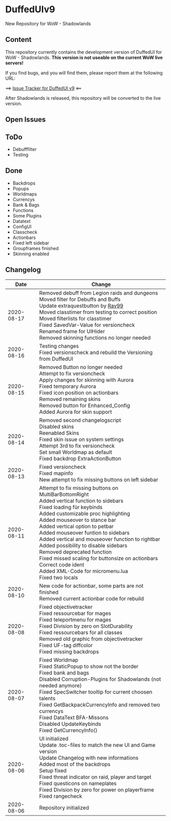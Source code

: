 # DuffedUIv9
New Repository for WoW - Shadowlands

## Content
This repository currently contains the development version of DuffedUI for WoW - Shadowlands. **This version is not useable on the current WoW live servers!**

If you find bugs, and you will find them, please report them at the following URL:

==> [Issue Tracker for DuffedUI v9](https://github.com/liquidbase/DuffedUIv9/issues) <==

After Shadowlands is released, this repository will be converted to the live version.

## Open Issues

## ToDo
- Debufffilter
- Testing

## Done
- Backdrops
- Popups
- Worldmaps
- Currencys
- Bank & Bags
- Functions
- Some Plugins
- Datatext
- ConfigUI
- Classcheck
- Actionbars
- Fixed left sidebar
- Groupframes finished
- Skinning enabled

## Changelog
Date | Change
--- | ---
2020-08-17 | Removed debuff from Legion raids and dungeons<br />Moved filter for Debuffs and Buffs<br />Update extraquestbutton by [Rav99](https://github.com/Rav99)<br />Moved classtimer from testing to correct position<br />Moved filterlists for classtimer<br />Fixed SavedVar-Value for versioncheck<br />Renamed frame for UIHider<br />Removed skinning functions no longer needed
2020-08-16 | Testing changes<br />Fixed versionscheck and rebuild the Versioning from DuffedUI
2020-08-15 | Removed Button no longer needed<br />Attempt to fix versioncheck<br />Apply changes for skinning with Aurora<br />Fixed temporary Aurora<br />Fixed icon position on actionbars<br />Removed remaining skins<br />Removed button for Enhanced_Config<br />Added Aurora for skin support
2020-08-14 | Removed second changelogscript<br />Disabled skins<br />Reenabled Skins<br />Fixed skin issue on system settings<br />Attempt 3rd to fix versioncheck<br />Set small Worldmap as default<br />Fixed backdrop ExtraActionButton
2020-08-13 | Fixed versioncheck<br />Fixed mapinfo<br />New attempt to fix missing buttons on left sidebar
2020-08-11 | Attempt to fix missing buttons on MultiBarBottomRight<br />Added vertical function to sidebars<br />Fixed loading für keybinds<br />Added customizable proc highlighting<br />Added mouseover to stance bar<br />Added vertical option to petbar<br />Added mouseover funtion to sidebars<br />Added vertical and mouseover function to rightbar<br />Added possibility to disable sidebars<br />Removed deprecated function<br />Fixed missed scaling for buttonsize on actionbars<br />Correct code ident<br />Added XML-Code for micromenu.lua<br />Fixed two locals
2020-08-10 | New code for actionbar, some parts are not finished<br />Removed current actionbar code for rebuild
2020-08-08 | Fixed objectivetracker<br />Fixed ressourcebar for mages<br />Fixed teleportmenu for mages<br />Fixed Division by zero on SlotDurability<br />Fixed ressourcebars for all classes<br />Removed old graphic from objectivetracker<br />Fixed UF-tag diffcolor<br />Fixed missing backdrops
2020-08-07 | Fixed Worldmap<br />Fixed StaticPopup to show not the border<br />Fixed bank and bags<br />Disabled Corruption-Plugins for Shadowlands (not needed anymore)<br />Fixed SpecSwitcher tooltip for current choosen talents<br />Fixed GetBackpackCurrencyInfo and removed two currencys<br />Fixed DataText BFA-Missons<br />Disabled UpdateKeybinds<br />Fixed GetCurrencyInfo()
2020-08-06 | UI initialized<br />Update .toc-files to match the new UI and Game version<br />Update Changelog with new informations<br />Added most of the backdrops<br />Setup fixed<br />Fixed threat indicator on raid, player and target<br />Fixed questicons on nameplates<br />Fixed Division by zero for power on playerframe<br />Fixed rangecheck
2020-08-06 | Repository initialized